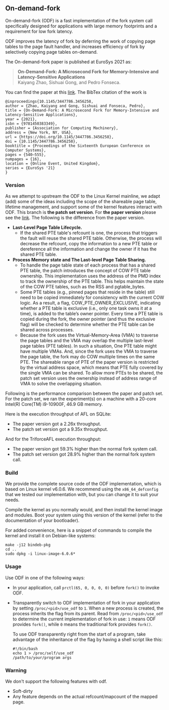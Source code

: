 On-demand-fork
------------

On-demand-fork (ODF) is a fast implementation of the fork system call specifically designed for applications with large memory footprints and a requirement for low fork latency.

ODF improves the latency of fork by deferring the work of copying page tables to the page fault handler, and increases efficiency of fork by selectively copying page tables on-demand.

The On-demand-fork paper is published at EuroSys 2021 as:

> **On-Demand-Fork: A Microsecond Fork for Memory-Intensive and Latency-Sensitive Applications**\
Kaiyang Zhao, Sishuai Gong, and Pedro Fonseca.

You can find the paper at this [link](https://doi.org/10.1145/3447786.3456258). The BibTex citation of the work is
```
@inproceedings{10.1145/3447786.3456258,
author = {Zhao, Kaiyang and Gong, Sishuai and Fonseca, Pedro},
title = {On-Demand-Fork: A Microsecond Fork for Memory-Intensive and Latency-Sensitive Applications},
year = {2021},
isbn = {9781450383349},
publisher = {Association for Computing Machinery},
address = {New York, NY, USA},
url = {https://doi.org/10.1145/3447786.3456258},
doi = {10.1145/3447786.3456258},
booktitle = {Proceedings of the Sixteenth European Conference on Computer Systems},
pages = {540–555},
numpages = {16},
location = {Online Event, United Kingdom},
series = {EuroSys '21}
}
```

### Version
As we attempt to upstream the ODF to the Linux Kernel mainline, we adapt (add) some of the ideas including the scope of the shareable page table, lifetime management, and support some of the kernel features interact with ODF.
This branch is **the patch set version**. For **the paper version** please see the [link](https://github.com/rssys/on-demand-fork/tree/paper-version-kernel-v5.6.19). The following is the difference from the paper version.

- **Last-Level Page Table Lifecycle.**
    - If the shared PTE table's refcount is one, the process that triggers the fault will reuse the shared PTE table. Otherwise, the process will decrease the refcount, copy the information to a new PTE table or dereference all the information and change the owner if it has the shared PTE table.
- **Process Memory state and The Last-level Page Table Sharing.**
    - To handle the page table state of each process that has a shared PTE table, the patch introduces the concept of COW PTE table ownership. This implementation uses the address of the PMD index to track the ownership of the PTE table. This helps maintain the state of the COW PTE tables, such as the RSS and pgtable_bytes.
    - Some PTE tables (e.g., pinned pages that reside in the table) still need to be copied immediately for consistency with the current COW logic. As a result, a flag, COW_PTE_OWNER_EXCLUSIVE, indicating whether a PTE table is exclusive (i.e., only one task owns it at a time), is added to the table’s owner pointer. Every time a PTE table is copied during the fork, the owner pointer (and thus the exclusive flag) will be checked to determine whether the PTE table can be shared across processes.
    - Because the fork uses the Virtual-Memory-Area (VMA) to traverse the page tables and the VMA may overlap the multiple last-level page tables (PTE tables). In such a situation, One PTE table might have multiple VMAs. And, since the fork uses the VMA to traverse the page table, the fork may do COW multiple times on the same PTE. The shareable range of PTE of the paper version is restricted by the virtual address space, which means that PTE fully covered by the single VMA can be shared. To allow more PTEs to be shared, the patch set version uses the ownership instead of address range of VMA to solve the overlapping situation.

Following is the performance comparison between the paper and patch set.
For the patch set, we ran the experiment(s) on a machine with a 20-core Intel(R) Core(TM) i9-10900F, 46.9 GB memory.

Here is the execution throughput of AFL on SQLite:
- The paper version got a 2.26x throughput.
- The patch set version got a 9.35x throughput.

And for the TriforceAFL execution throughput:
- The paper version got 59.3% higher than the normal fork system call.
- The patch set version got 28.9% higher than the normal fork system call.

### Build
We provide the complete source code of the ODF implementation, which is based on Linux kernel v6.0.6. We recommend using the `x86_64_defconfig` that we tested our implementation with, but you can change it to suit your needs.

Compile the kernel as you normally would, and then install the kernel image and modules. Boot your system using this version of the kernel (refer to the documentation of your bootloader).

For added convenience, here is a snippet of commands to compile the kernel and install it on Debian-like systems:
```
make -j12 bindeb-pkg
cd ..
sudo dpkg -i linux-image-6.0.6*
```

### Usage
Use ODF in one of the following ways:

- In your application, call `prctl(65, 0, 0, 0, 0)` before `fork()` to invoke ODF.

- Transparently switch to ODF implementation of fork in your application by setting `/proc/<pid>/use_odf` to `1`. When a new process is created, the process inherits the flag from its parent. Read from `/proc/<pid>/use_odf` to determine the current implementation of fork in use: `1` means ODF provides `fork()`, while `0` means the traditional fork  provides `fork()`.

    To use ODF transparently right from the start of a program, take advantage of the inheritance of the flag by having a shell script like this:
    ```
    #!/bin/bash
    echo 1 > /proc/self/use_odf
    /path/to/your/program args
    ```

### Warning
We don't support the following features with odf.
- Soft-dirty
- Any feature depends on the actual refcount/mapcount of the mapped page.
